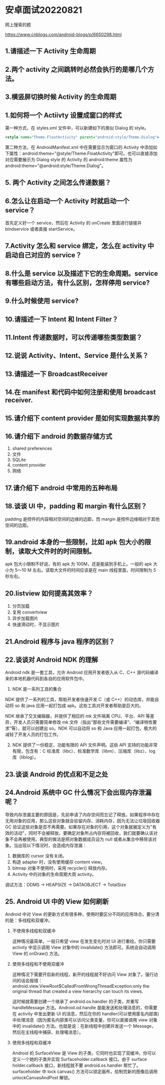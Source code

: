# 安卓面试20220821

网上搜索的题

https://www.cnblogs.com/android-blogs/p/6650298.html

## 1.请描述一下 Activity 生命周期

## 2.两个 activity 之间跳转时必然会执行的是哪几个方法。

## 3.横竖屏切换时候 Activity 的生命周期

## 1.如何将一个 Actiivty 设置成窗口的样式

第一种方式，在 styles.xml 文件中，可以新建如下的类似 Dialog 的 style。

```xml
<style name="Theme.FloatActivity" parent="android:style/Theme.Dialog"> </style>。
```

第二种方法，在 AndroidManifest.xml 中在需要显示为窗口的 Activity 中添加如下属性：android:theme="@style/Theme.FloatActivity"即可。也可以直接添加对应需要展示为 Dialog style 的 Activity 的 android:theme 属性为 android:theme="@android:style/Theme.Dialog"。

## 5. 两个 Activity 之间怎么传递数据？

## 6.怎么让在启动一个 Activity 时就启动一个 service？

首先定义好一个 service，然后在 Activity 的 onCreate 里面进行链接并 bindservice 或者直接 startService。

## 7.Activity 怎么和 service 绑定，怎么在 activity 中启动自己对应的 service？



## 8.什么是 service 以及描述下它的生命周期。service 有哪些启动方法，有什么区别，怎样停用 service?



## 9.什么时候使用 service?



## 10.请描述一下 Intent 和 Intent Filter？



## 11.Intent 传递数据时，可以传递哪些类型数据？



## 12.说说 Activity、Intent、Service 是什么关系？

## 13.请描述一下 BroadcastReceiver

## 14.在 manifest 和代码中如何注册和使用 broadcast receiver.

## 15.请介绍下 content provider 是如何实现数据共享的



## 16.请介绍下 android 的数据存储方式

1. shared preferences
2. 文件
3. SQLite
4. content provider
5. 网络

## 17.请介绍下 android 中常用的五种布局



## 18.谈谈 UI 中，padding 和 margin 有什么区别？

padding 是控件的内容相对空间的边缘的边距，而 margin 是控件边缘相对于其他空间的边距。

## 19.android 本身的一些限制，比如 apk 包大小的限制，读取大文件时的时间限制。

apk 包大小限制不好说，有的 apk 为 100M，还是能装到手机上。一般的 apk 大小为 5～10 M 左右。读取大文件的时间应该是在 main 线程里面，时间限制为 5 秒左右。

## 20.listview 如何提高其效率？

1. 分页加载
2. 复用 convertview
3. 异步加载图片
4. 快速滑动时，不显示图片

## 21.Android 程序与 java 程序的区别？

## 22.谈谈对 Android NDK 的理解

Android ndk 是一套工具，允许 Android 应用开发者嵌入从 C、C++ 源代码编译来的本地机器代码到各自的应用软件包中。

1. NDK 是一系列工具的集合

NDK 提供了一系列的工具，帮助开发者快速开发 C（或 C++）的动态库，并能自动将 so 和 java 应用一起打包成 apk。这些工具对开发者帮助是巨大的。

NDK 继承了交叉编辑器，并提供了相应的 mk 文件隔离 CPU、平台、API 等差异，开发人员只需要简单修改 mk 文件（指出“那些文件需要编译”、“编译特性要求”等），就可以创建出 so。NDK 可以自动将 so 和 Java 应用一起打包，极大的减轻了开发人员的打包工作。

2. NDK 提供了一份稳定、功能有限的 API 文件声明。这些 API 支持的功能非常有限，包含有：C 标准库（libc）、标准数学库（libm）、压缩库（libz）、log 库（liblog）。

## 23.谈谈 Android 的优点和不足之处

## 24.Android 系统中 GC 什么情况下会出现内存泄漏呢？

导致内存泄漏主要的原因是，先前申请了内存空间而忘记了释放。如果程序中存在无用对象的应用，那么这些对象就会驻留内存、消耗内存，因为无法让垃圾回收器 GC 验证这些对象是否不再需要。如果存在对象的引用，这个对象就被定义为"有效的活动"，同时不会被释放。要确定对象所占内存将被回收，我们就要确认该对象不会再被使用。典型的做法是把对象数据成员设为 null 或者从集合中移除该对象。当出现以下情况时，会造成内存泄漏：

1. 数据库的 cursor 没有关闭。
2. 构造 adapter 时，没有使用缓存 content view。
3. bitmap 对象不使用时，采用 recycler() 释放内存。
4. Activity 中的对象的生命周期大雨 activity。

调试方法：DDMS -> HEAPSIZE -> DATAOBJECT -> TotalSize

## 25. Android UI 中的 View 如何刷新

Android 中对 View 的更新方式有很多种，使用时要区分不同的应用场合。要分清的是：多线程和双缓冲。

1. 不使用多线程和双缓冲

   这种情况最简单，一般只希望 view 在发生变化时对 UI 进行重绘。你只需要 activity 中显示调用 View 对象中的 invalidate() 方法即可。系统会自动调用 View 的 onDraw() 方法。

2. 使用多线程和不使用双缓冲

   这种情况下需要开启新的线程，新开的线程就不好访问 View 对象了。强行访问的话会报错：android.view.ViewRoot$CalledFromWrongThreadException:only the original thread that created a view hierarchy can touch its views.

   这时候就需要创建一个继承了 android.os.handler 的子类，并重写 handleMessage 方法。Android.od.handle 是能发送和处理消息的，你需要在 activity 中发出更新 UI 的消息，然后在你的 handler(可以使用匿名内部类)中处理消息（因为匿名内部类可以访问父类变量，你可以直接调用 view 对象中的 invalidate() 方法。也就是说：在新线程中创建并发送一个 Message，然后在主线程中捕获、处理噶消息）。

3. 使用多线程和双缓冲

   Android 的 SurfaceView 是 View 的子类，它同时也实现了双缓冲。你可以定义一个她的子类并实现 Surfaceholder.callback 接口。由于 surface holder.callback 接口，新线程就不要 android.os.handler 帮忙了。surfaceholder 中 lock canvas() 方法可以锁定画布，绘制完新的图像后调用 unlockCanvasAndPost 解锁。



